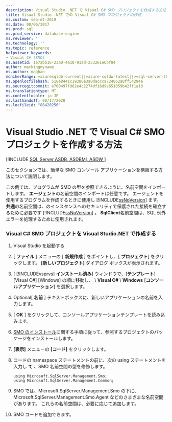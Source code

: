 ```yaml
---
description: Visual Studio .NET で Visual C# SMO プロジェクトを作成する方法
title: Visual Studio .NET での Visual C# SMO プロジェクトの作成
ms.custom: seo-dt-2019
ms.date: 08/06/2017
ms.prod: sql
ms.prod_service: database-engine
ms.reviewer: ''
ms.technology: ''
ms.topic: reference
helpviewer_keywords:
- Visual C# [SMO]
ms.assetid: 1e7abb16-23a0-4a18-91ad-253261e6bf84
author: markingmyname
ms.author: maghan
monikerRange: =azuresqldb-current||=azure-sqldw-latest||>=sql-server-2016||=sqlallproducts-allversions||>=sql-server-linux-2017||=azuresqldb-mi-current
ms.openlocfilehash: 518e8441c19286e3a0daccca724062a8ff54294a
ms.sourcegitcommit: e700497f962e4c2274df16d9e651059b42ff1a10
ms.translationtype: MT
ms.contentlocale: ja-JP
ms.lasthandoff: 08/17/2020
ms.locfileid: "88420256"
---
```

# <a name="how-to-create-a-visual-c-smo-project-in-visual-studio-net"></a>Visual Studio .NET で Visual C# SMO プロジェクトを作成する方法
[!INCLUDE [SQL Server ASDB, ASDBMI, ASDW ](../../includes/applies-to-version/sql-asdb-asdbmi-asa.md)]

  このセクションでは、簡単な SMO コンソール アプリケーションを構築する方法について説明します。  
  
 この例では、プログラムが SMO の型を参照できるように、名前空間をインポートします。 **エージェント**の名前空間のインポートは任意です。 エージェントを使用するプログラムを作成するときに使用し [!INCLUDE[ssNoVersion](../../includes/ssnoversion-md.md)] ます。 **共通**の名前空間は、のインスタンスへのセキュリティで保護された接続を確立するために必要です [!INCLUDE[ssNoVersion](../../includes/ssnoversion-md.md)] 。 **SqlClient**名前空間は、SQL 例外エラーを処理するために使用されます。  
  
### <a name="creating-a-visual-c-smo-project-in-visual-studionet"></a>Visual C# SMO プロジェクトを Visual Studio.NET で作成する  
  
1. Visual Studio を起動する
  
2. [ **ファイル** ] メニューの [ **新規作成** ] をポイントし、[ **プロジェクト**] をクリックします。  **[新しいプロジェクト]** ダイアログ ボックスが表示されます。   
  
3. [ [!INCLUDE[vsprvs](../../includes/vsprvs-md.md)] **インストール済み**] ウィンドウで、[**テンプレート**] [Visual C#] [Windows] の順に移動し、 \\ **Visual C#** \\ **Windows** [**コンソールアプリケーション**] を選択します。  
  
4. Optional[ **名前** ] テキストボックスに、新しいアプリケーションの名前を入力します。  

5. [ **OK** ] をクリックして、コンソールアプリケーションテンプレートを読み込みます。  

6. [SMO のインストール](installing-smo.md)に関する手順に従って、参照するプロジェクトのパッケージをインストールします。
  
7. **[表示]** メニューの **[コード]** をクリックします。
    
8. コードの namespace ステートメントの前に、次の using ステートメントを入力し **て** 、SMO 名前空間の型を修飾します。
  
    ```  
    using Microsoft.SqlServer.Management.Smo;  
    using Microsoft.SqlServer.Management.Common;  
    ```  
  
15. SMO では、Microsoft.SqlServer.Management.Smo の下に、Microsoft.SqlServer.Management.Smo.Agent などのさまざまな名前空間があります。 これらの名前空間は、必要に応じて追加します。  
  
16. SMO コードを追加できます。  

